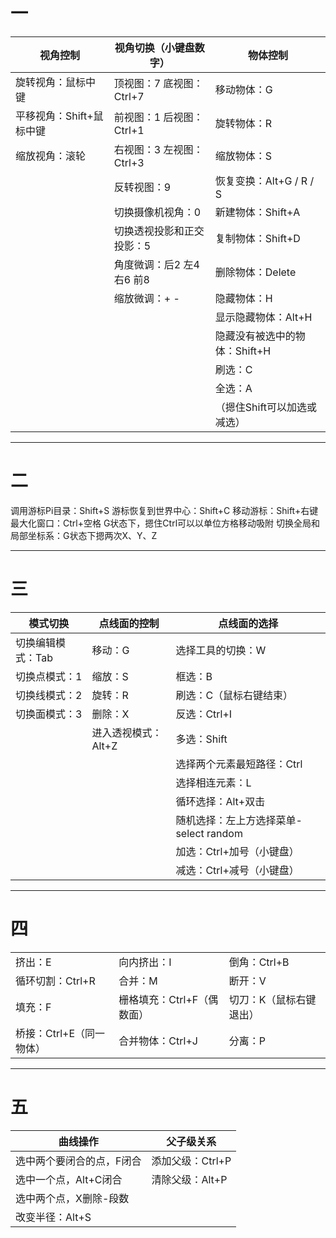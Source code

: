 # 一

| 视角控制                 | 视角切换（小键盘数字）      | 物体控制                      |
| ------------------------ | --------------------------- | ----------------------------- |
| 旋转视角：鼠标中键       | 顶视图：7    底视图：Ctrl+7 | 移动物体：G                   |
| 平移视角：Shift+鼠标中键 | 前视图：1    后视图：Ctrl+1 | 旋转物体：R                   |
| 缩放视角：滚轮           | 右视图：3    左视图：Ctrl+3 | 缩放物体：S                   |
|                          | 反转视图：9                 | 恢复变换：Alt+G / R / S       |
|                          | 切换摄像机视角：0           | 新建物体：Shift+A             |
|                          | 切换透视投影和正交投影：5   | 复制物体：Shift+D             |
|                          | 角度微调：后2 左4 右6 前8   | 删除物体：Delete              |
|                          | 缩放微调：+ -               | 隐藏物体：H                   |
|                          |                             | 显示隐藏物体：Alt+H           |
|                          |                             | 隐藏没有被选中的物体：Shift+H |
|                          |                             | 刷选：C                       |
|                          |                             | 全选：A                       |
|                          |                             | （摁住Shift可以加选或减选）   |

---

# 二

调用游标Pi目录：Shift+S
游标恢复到世界中心：Shift+C
移动游标：Shift+右键
最大化窗口：Ctrl+空格
G状态下，摁住Ctrl可以以单位方格移动吸附
切换全局和局部坐标系：G状态下摁两次X、Y、Z

---

# 三



| 模式切换          | 点线面的控制        | 点线面的选择                           |
| ----------------- | ------------------- | -------------------------------------- |
| 切换编辑模式：Tab | 移动：G             | 选择工具的切换：W                      |
| 切换点模式：1     | 缩放：S             | 框选：B                                |
| 切换线模式：2     | 旋转：R             | 刷选：C（鼠标右键结束）                |
| 切换面模式：3     | 删除：X             | 反选：Ctrl+I                           |
|                   | 进入透视模式：Alt+Z | 多选：Shift                            |
|                   |                     | 选择两个元素最短路径：Ctrl             |
|                   |                     | 选择相连元素：L                        |
|                   |                     | 循环选择：Alt+双击                     |
|                   |                     | 随机选择：左上方选择菜单-select random |
|                   |                     | 加选：Ctrl+加号（小键盘）              |
|                   |                     | 减选：Ctrl+减号（小键盘）              |

---

# 四

|                          |                            |                         |
| ------------------------ | -------------------------- | ----------------------- |
| 挤出：E                  | 向内挤出：I                | 倒角：Ctrl+B            |
| 循环切割：Ctrl+R         | 合并：M                    | 断开：V                 |
| 填充：F                  | 栅格填充：Ctrl+F（偶数面） | 切刀：K（鼠标右键退出） |
| 桥接：Ctrl+E（同一物体） | 合并物体：Ctrl+J           | 分离：P                 |

---

# 五

| 曲线操作                  | 父子级关系       |
| ------------------------- | ---------------- |
| 选中两个要闭合的点，F闭合 | 添加父级：Ctrl+P |
| 选中一个点，Alt+C闭合     | 清除父级：Alt+P  |
| 选中两个点，X删除-段数    |                  |
| 改变半径：Alt+S           |                  |

